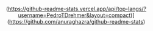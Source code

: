<div dir="auto" align = "center">



(https://github-readme-stats.vercel.app/api/top-langs/?username=PedroTDrehmer&layout=compact)](https://github.com/anuraghazra/github-readme-stats)


</div>

